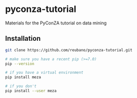 # pyconza-tutorial
Materials for the PyConZA tutorial on data mining

## Installation
```bash
git clone https://github.com/reubano/pyconza-tutorial.git

# make sure you have a recent pip (>=7.0)
pip --version

# if you have a virtual environment
pip install meza

# if you don't
pip install --user meza
```
